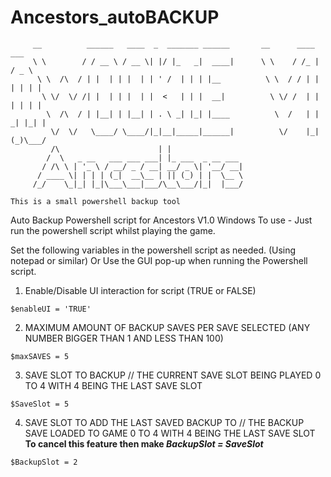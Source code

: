# Ancestors_autoBACKUP
```
     __          ______   ____  _  _______ ______       __      ____     ___  
     \ \        / / __ \ / __ \| |/ |_   _|  ____|      \ \    / /_ |   / _ \ 
      \ \  /\  / | |  | | |  | | ' /  | | | |__          \ \  / / | |  | | | |
       \ \/  \/ /| |  | | |  | |  <   | | |  __|          \ \/ /  | |  | | | |
        \  /\  / | |__| | |__| | . \ _| |_| |____          \  /   | | _| |_| |
         \/  \/   \____/ \____/|_|__|_____|______|          \/    |_|(_)\___/ 
         /\                      | |                                        
        /  \   _ __   ___ ___ ___| |_ ___  _ __ ___                         
       / /\ \ | '_ \ / __/ _ / __| __/ _ \| '__/ __|                        
      / ____ \| | | | (_|  __\__ | || (_) | |  \__ \                        
     /_/    \_|_| |_|\___\___|___/\__\___/|_|  |___/  
```
	This is a small powershell backup tool
  Auto Backup Powershell script for Ancestors V1.0 Windows
	To use - Just run the powershell script whilst playing the game.
  
Set the following variables in the powershell script as needed. (Using notepad or similar) Or Use the GUI pop-up when running the Powershell script.

1. Enable/Disable UI interaction for script (TRUE or FALSE)
```
$enableUI = 'TRUE'
```
2. MAXIMUM AMOUNT OF BACKUP SAVES PER SAVE SELECTED (ANY NUMBER BIGGER THAN 1 AND LESS THAN 100)
```
$maxSAVES = 5
```

3. SAVE SLOT TO BACKUP // THE CURRENT SAVE SLOT BEING PLAYED 0 TO 4 WITH 4 BEING THE LAST SAVE SLOT		
```
$SaveSlot = 5
```

4. SAVE SLOT TO ADD THE LAST SAVED BACKUP TO // THE BACKUP SAVE LOADED TO GAME 0 TO 4 WITH 4 BEING THE LAST SAVE SLOT
**To cancel this feature then make _BackupSlot = SaveSlot_**
```
$BackupSlot = 2
```
